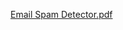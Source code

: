 [Email Spam Detector.pdf](https://github.com/user-attachments/files/20207809/Email.Spam.Detector.pdf)
